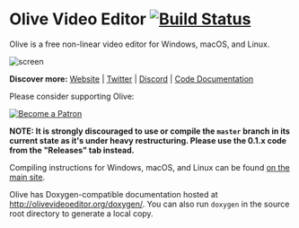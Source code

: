 # Olive Video Editor [![Build Status](https://travis-ci.org/olive-editor/olive.svg?branch=master)](https://travis-ci.org/olive-editor/olive)

Olive is a free non-linear video editor for Windows, macOS, and Linux.

![screen](https://www.olivevideoeditor.org/img/screenshot.jpg)

**Discover more:** [Website](https://www.olivevideoeditor.org/) | [Twitter](https://twitter.com/oliveteam) | [Discord](https://discord.gg/4Ae9KZn) | [Code Documentation](http://olivevideoeditor.org/doxygen/)

Please consider supporting Olive:

[![Become a Patron](https://olivevideoeditor.org/img/become_a_patron_button.png)](https://www.patreon.com/olivevideoeditor)

**NOTE: It is strongly discouraged to use or compile the `master` branch in its current state as it's under heavy restructuring. Please use the 0.1.x code from the "Releases" tab instead.**

Compiling instructions for Windows, macOS, and Linux can be found [on the main site](https://olivevideoeditor.org/compile.php).

Olive has Doxygen-compatible documentation hosted at http://olivevideoeditor.org/doxygen/. You can also run `doxygen` in the source root directory to generate a local copy.
